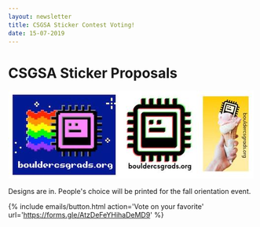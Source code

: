 ```yaml
---
layout: newsletter
title: CSGSA Sticker Contest Voting!
date: 15-07-2019
---
```

# CSGSA Sticker Proposals
![sticker designs](/assets/img/stickers.jpg)

Designs are in. People's choice will be printed for the fall orientation event. 

{% include emails/button.html action='Vote on your favorite' url='https://forms.gle/AtzDeFeYHihaDeMD9' %}



